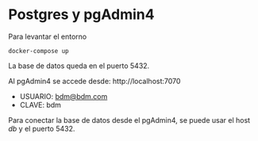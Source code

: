 # Postgres y pgAdmin4

Para levantar el entorno

```docker-compose up```

La base de datos queda en el puerto 5432.

Al pgAdmin4 se accede desde: http://localhost:7070

- USUARIO: bdm@bdm.com
- CLAVE: bdm

Para conectar la base de datos desde el pgAdmin4, se puede usar el host *db* y el puerto 5432.
